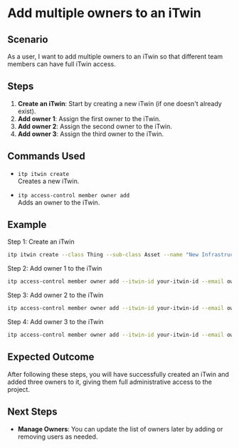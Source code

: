 # Add multiple owners to an iTwin

## Scenario

As a user, I want to add multiple owners to an iTwin so that different team members can have full iTwin access.

## Steps

1. **Create an iTwin**: Start by creating a new iTwin (if one doesn't already exist).
2. **Add owner 1**: Assign the first owner to the iTwin.
3. **Add owner 2**: Assign the second owner to the iTwin.
4. **Add owner 3**: Assign the third owner to the iTwin.

## Commands Used

- `itp itwin create`  
  Creates a new iTwin.

- `itp access-control member owner add`  
  Adds an owner to the iTwin.

## Example

Step 1: Create an iTwin
```bash
itp itwin create --class Thing --sub-class Asset --name "New Infrastructure Project" 
```

Step 2: Add owner 1 to the iTwin
```bash
itp access-control member owner add --itwin-id your-itwin-id --email owner1@example.com
```

Step 3: Add owner 2 to the iTwin
```bash
itp access-control member owner add --itwin-id your-itwin-id --email owner2@example.com
```

Step 4: Add owner 3 to the iTwin
```bash
itp access-control member owner add --itwin-id your-itwin-id --email owner3@example.com
```

## Expected Outcome

After following these steps, you will have successfully created an iTwin and added three owners to it, giving them full administrative access to the project.

## Next Steps

- **Manage Owners**: You can update the list of owners later by adding or removing users as needed.
